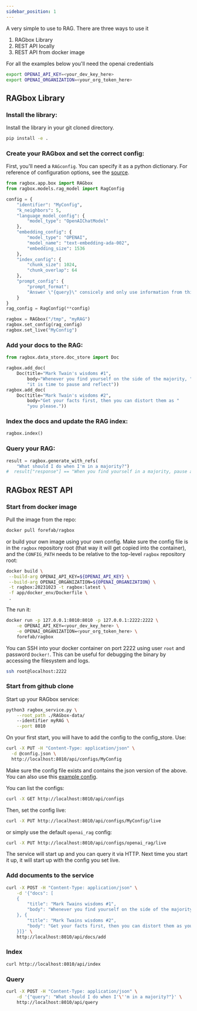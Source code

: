 ```yaml
---
sidebar_position: 1
---
```


A very simple to use to RAG. There are three ways to use it

1. RAGbox Library
2. REST API locally
3. REST API from docker image

For all the examples below you'll need the openai credentials
```bash
export OPENAI_API_KEY=<your_dev_key_here>
export OPENAI_ORGANIZATION=<your_org_token_here>
```

## RAGbox Library

### Install the library:

Install the library in your git cloned directory.

```bash
pip install -e .
```

### Create your RAGbox and set the correct config:

First, you'll need a `RAGconfig`. You can specify it as a python dictionary. For reference
of configuration options, see the [source](https://github.com/foreai-co/ragbox/blob/8957fc9eaf91c3db51e7b1060b3c647917783feb/ragbox/models/rag_model.py#L144).

```python
from ragbox.app.box import RAGbox
from ragbox.models.rag_model import RagConfig

config = {
    "identifier": "MyConfig",
    "k_neighbors": 5,
    "language_model_config": {
        "model_type": "OpenAIChatModel"
    },
    "embedding_config": {
        "model_type": "OPENAI",
        "model_name": "text-embedding-ada-002",
        "embedding_size": 1536
    },
    "index_config": {
        "chunk_size": 1024,
        "chunk_overlap": 64
    },
    "prompt_config": {
        "prompt_format":
        "Answer \"{query}\" consicely and only use information from this context: {formatted_results}"
    }
}
rag_config = RagConfig(**config)

ragbox = RAGbox("/tmp", "myRAG")
ragbox.set_config(rag_config)
ragbox.set_live("MyConfig")
```

### Add your docs to the RAG:
```python
from ragbox.data_store.doc_store import Doc

ragbox.add_doc(
    Doc(title="Mark Twain's wisdoms #1",
        body="Whenever you find yourself on the side of the majority, "
        "it is time to pause and reflect"))
ragbox.add_doc(
    Doc(title="Mark Twain's wisdoms #2",
        body="Get your facts first, then you can distort them as "
        "you please."))
```

### Index the docs and update the RAG index:
```python
ragbox.index()
```

### Query your RAG:
```python
result = ragbox.generate_with_refs(
    "What should I do when I'm in a majority?")
#  result["response"] == "When you find yourself in a majority, pause and reflect."
```

## RAGbox REST API

### Start from docker image

Pull the image from the repo:
```bash
docker pull forefab/ragbox
```

or build your own image using your own config. Make sure the config file is in
the `ragbox` repository root (that way it will get copied into the container), and the
`CONFIG_PATH` needs to be relative to the top-level `ragbox` repository root:
```bash
docker build \
 --build-arg OPENAI_API_KEY=${OPENAI_API_KEY} \
 --build-arg OPENAI_ORGANIZATION=${OPENAI_ORGANIZATION} \
 -t ragbox:20231023 -t ragbox:latest \
 -f app/docker_env/Dockerfile \
 .
```

The run it:

```bash
docker run -p 127.0.0.1:8010:8010 -p 127.0.0.1:2222:2222 \
    -e OPENAI_API_KEY=<your_dev_key_here> \
    -e OPENAI_ORGANIZATION=<your_org_token_here> \
    forefab/ragbox
```

You can SSH into your docker container on port 2222 using user `root` and password `Docker!`. This can be useful for debugging the binary by accessing the filesystem and logs.
```bash
ssh root@localhost:2222
```


### Start from github clone

Start up your RAGbox service:
```bash
python3 ragbox_service.py \
    --root_path ./RAGbox-data/
    --identifier myRAG \
    --port 8010
```

On your first start, you will have to add the config to the config_store. Use:
```bash
curl -X PUT -H "Content-Type: application/json" \
  -d @config.json \
  http://localhost:8010/api/configs/MyConfig
```

Make sure the config file exists and contains the json version of the above.
You can also use this [example config](https://github.com/foreai-co/ragbox/blob/main/ragbox/app/docker_env/openai_rag.json).

You can list the configs:
```bash
curl -X GET http://localhost:8010/api/configs
```

Then, set the config live:
```bash
curl -X PUT http://localhost:8010/api/configs/MyConfig/live
```
or simply use the default `openai_rag` config:
```bash
curl -X PUT http://localhost:8010/api/configs/openai_rag/live
```

The service will start up and you can query it via HTTP.  Next time you start it up, it will
start up with the config you set live.

### Add documents to the service
```bash
curl -X POST -H "Content-Type: application/json" \
    -d '{"docs": [
    {
        "title": "Mark Twains wisdoms #1",
        "body": "Whenever you find yourself on the side of the majority, it is time to pause and reflect"
    }, {
        "title": "Mark Twains wisdoms #2",
        "body": "Get your facts first, then you can distort them as you please."
    }]}' \
    http://localhost:8010/api/docs/add
```

### Index

```bash
curl http://localhost:8010/api/index
```

### Query

```bash
curl -X POST -H "Content-Type: application/json" \
    -d '{"query": "What should I do when I'\''m in a majority?"}' \
    http://localhost:8010/api/query
```
